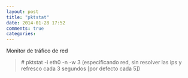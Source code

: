 ```yaml
---
layout: post
title: "pktstat"
date: 2014-01-28 17:52
comments: true
categories: 
---
```

Monitor de tráfico de red

>\# pktstat -i eth0 -n -w 3 (especificando red, sin resolver las ips y refresco cada 3 segundos [por defecto cada 5])

